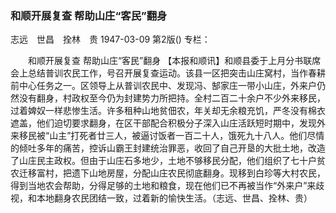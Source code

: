### 和顺开展复查  帮助山庄“客民”翻身
志远　世昌　拴林　贵
1947-03-09
第2版()
专栏：

　　和顺开展复查
    帮助山庄“客民”翻身
    【本报和顺讯】和顺县委于上月分书联席会上总结普训农民工作，号召开展复查运动。该县一区把突击山庄窝村，当作春耕前中心任务之一。区领导上从普训农民中、发现冯、郜家庄一带小山庄，外来户仍然没有翻身，村政权至今仍为封建势力所把持。全村二百二十余户不少外来移民，过着婢奴一样悲惨生活。许多租种山地贫佃农，年关却无余粮充饥，严冬没有棉衣遮盖，他们迫切要求翻身，在区干部配合积极分子深入山庄活跃短时期中，发现外来移民被“山主”打死者廿三人，被逼讨饭者一百二十人，饿死九十八人。他们尽情的倾吐多年的痛苦，控诉山霸王封建统治罪恶，收回了自己开垦的大批土地，改造了山庄民主政权。但由于山庄石多地少，土地不够移民分配，他们组织了七十户贫农迁移富村，把遗下山地房屋，分配山庄农民彻底翻身。现移到白珍等大村农民，得到当地农会帮助，分得足够的土地和粮食，现在他们已不再被当作“外来户”来歧视，和本地翻身农民团结一致，过着新的愉快生活。（志远、世昌、拴林、贵）
